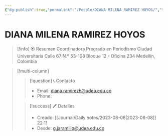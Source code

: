 ```yaml
---
{"dg-publish":true,"permalink":"/People/DIANA MILENA RAMIREZ HOYOS/","title":"DIANA MILENA RAMIREZ HOYOS","tags":["Person"],"created":"2023-08-08T02:14:59.383-05:00","updated":"2023-08-08T22:12:35.145-05:00"}
---
```


# DIANA MILENA RAMIREZ HOYOS

> [!info] 🏵️ Resumen
> Coordinadora
> Pregrado en Periodismo
> Ciudad Universitaria Calle 67 N.º 53-108 Bloque 12 - Oficina 234
> Medellín, Colombia

> [!multi-column]
> 
> > [!question] 📞 Contacto
> > - Email: diana.ramirezh@udea.edu.co 
> > - Phone:  
> 
> > [!success] 🖊️ Detalles
> > - Creado: [[Journal/Daily notes/2023-08-08\|2023-08-08]] 22:11
> > - Desde: g.jaramillo@udea.edu.co  